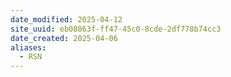 ```yaml
---
date_modified: 2025-04-12
site_uuid: eb08863f-ff47-45c0-8cde-2df778b74cc3
date_created: 2025-04-06
aliases:
  - RSN
---
```


